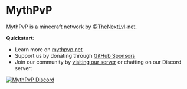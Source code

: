 # MythPvP

MythPvP is a minecraft network by [@TheNextLvl-net](https://github.com/TheNextLvl-net).

**Quickstart:**
- Learn more on [mythpvp.net](https://mythpvp.net)
- Support us by donating through [GitHub Sponsors](https://github.com/sponsors/TheNextLvl-net)
- Join our community by [visiting our server](https://mythpvp.net) or chatting on our Discord server:

<a href="https://thenextlvl.net/discord">
         <img alt="MythPvP Discord" src="https://discord.com/api/guilds/1293606111177609277/widget.png?style=banner2">
</a>
